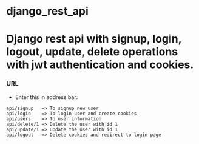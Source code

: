 # django_rest_api

# Django rest api with signup, login, logout, update, delete operations with jwt authentication and  cookies.

### URL 
- Enter this in address bar:
```
api/signup   => To signup new user
api/login    => To login user and create cookies
api/users    => To user information
api/delete/1 => Delete the user with id 1
api/update/1 => Update the user with id 1
api/logout   => Delete cookies and redirect to login page
```


